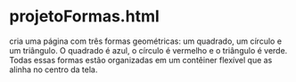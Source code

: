 # projetoFormas.html
cria uma página com três formas geométricas: um quadrado, um círculo e um triângulo. O quadrado é azul, o círculo é vermelho e o triângulo é verde. Todas essas formas estão organizadas em um contêiner flexível que as alinha no centro da tela.
